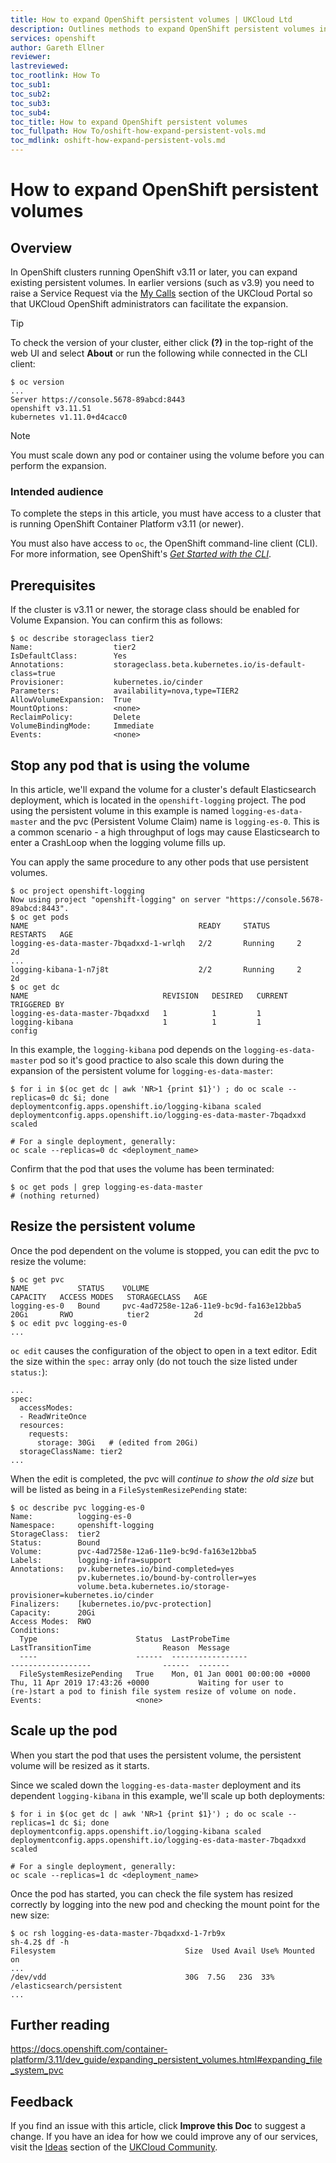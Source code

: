 ```yaml
---
title: How to expand OpenShift persistent volumes | UKCloud Ltd
description: Outlines methods to expand OpenShift persistent volumes in v3.11 OpenShift clusters.
services: openshift
author: Gareth Ellner
reviewer:
lastreviewed: 
toc_rootlink: How To
toc_sub1: 
toc_sub2:
toc_sub3:
toc_sub4:
toc_title: How to expand OpenShift persistent volumes
toc_fullpath: How To/oshift-how-expand-persistent-vols.md
toc_mdlink: oshift-how-expand-persistent-vols.md
---
```


# How to expand OpenShift persistent volumes

## Overview

In OpenShift clusters running OpenShift v3.11 or later, you can expand existing persistent volumes. In earlier versions (such as v3.9) you need to raise a Service Request via the [My Calls](https://portal.skyscapecloud.com/support/ivanti) section of the UKCloud Portal so that UKCloud OpenShift administrators can facilitate the expansion.

> [!TIP]
> To check the version of your cluster, either click **(?)** in the top-right of the web UI and select **About** or run the following while connected in the CLI client:
>
> ```
> $ oc version
> ...
> Server https://console.5678-89abcd:8443
> openshift v3.11.51
> kubernetes v1.11.0+d4cacc0
> ```

> [!NOTE]
> You must scale down any pod or container using the volume before you can perform the expansion.

### Intended audience

To complete the steps in this article, you must have access to a cluster that is running OpenShift Container Platform v3.11 (or newer).

You must also have access to `oc`, the OpenShift command-line client (CLI). For more information, see OpenShift's [*Get Started with the CLI*](https://docs.openshift.com/container-platform/3.11/cli_reference/get_started_cli.html).

## Prerequisites

If the cluster is v3.11 or newer, the storage class should be enabled for Volume Expansion. You can confirm this as follows:

```
$ oc describe storageclass tier2
Name:                  tier2
IsDefaultClass:        Yes
Annotations:           storageclass.beta.kubernetes.io/is-default-class=true
Provisioner:           kubernetes.io/cinder
Parameters:            availability=nova,type=TIER2
AllowVolumeExpansion:  True
MountOptions:          <none>
ReclaimPolicy:         Delete
VolumeBindingMode:     Immediate
Events:                <none>
```

## Stop any pod that is using the volume

In this article, we'll expand the volume for a cluster's default Elasticsearch deployment, which is located in the `openshift-logging` project. The pod using the persistent volume in this example is named `logging-es-data-master` and the pvc (Persistent Volume Claim) name is `logging-es-0`. This is a common scenario - a high throughput of logs may cause Elasticsearch to enter a CrashLoop when the logging volume fills up.

You can apply the same procedure to any other pods that use persistent volumes.

```
$ oc project openshift-logging
Now using project "openshift-logging" on server "https://console.5678-89abcd:8443".
$ oc get pods
NAME                                      READY     STATUS      RESTARTS   AGE
logging-es-data-master-7bqadxxd-1-wrlqh   2/2       Running     2          2d
...
logging-kibana-1-n7j8t                    2/2       Running     2          2d
$ oc get dc
NAME                              REVISION   DESIRED   CURRENT   TRIGGERED BY
logging-es-data-master-7bqadxxd   1          1         1
logging-kibana                    1          1         1         config
```

In this example, the `logging-kibana` pod depends on the `logging-es-data-master` pod so it's good practice to also scale this down during the expansion of the persistent volume for `logging-es-data-master`:

```
$ for i in $(oc get dc | awk 'NR>1 {print $1}') ; do oc scale --replicas=0 dc $i; done
deploymentconfig.apps.openshift.io/logging-kibana scaled
deploymentconfig.apps.openshift.io/logging-es-data-master-7bqadxxd scaled

# For a single deployment, generally:
oc scale --replicas=0 dc <deployment_name>
```

Confirm that the pod that uses the volume has been terminated:

```
$ oc get pods | grep logging-es-data-master
# (nothing returned)
```

## Resize the persistent volume

Once the pod dependent on the volume is stopped, you can edit the pvc to resize the volume:

```
$ oc get pvc
NAME           STATUS    VOLUME                                     CAPACITY   ACCESS MODES   STORAGECLASS   AGE
logging-es-0   Bound     pvc-4ad7258e-12a6-11e9-bc9d-fa163e12bba5   20Gi       RWO            tier2          2d
$ oc edit pvc logging-es-0
...
```

`oc edit` causes the configuration of the object to open in a text editor. Edit the size within the `spec:` array only (do not touch the size listed under `status:`):

```
...
spec:
  accessModes:
  - ReadWriteOnce
  resources:
    requests:
      storage: 30Gi   # (edited from 20Gi)
  storageClassName: tier2
...
```

When the edit is completed, the pvc will *continue to show the old size* but will be listed as being in a `FileSystemResizePending` state:

```
$ oc describe pvc logging-es-0
Name:          logging-es-0
Namespace:     openshift-logging
StorageClass:  tier2
Status:        Bound
Volume:        pvc-4ad7258e-12a6-11e9-bc9d-fa163e12bba5
Labels:        logging-infra=support
Annotations:   pv.kubernetes.io/bind-completed=yes
               pv.kubernetes.io/bound-by-controller=yes
               volume.beta.kubernetes.io/storage-provisioner=kubernetes.io/cinder
Finalizers:    [kubernetes.io/pvc-protection]
Capacity:      20Gi
Access Modes:  RWO
Conditions:
  Type                      Status  LastProbeTime                     LastTransitionTime                Reason  Message
  ----                      ------  -----------------                 ------------------                ------  -------
  FileSystemResizePending   True    Mon, 01 Jan 0001 00:00:00 +0000   Thu, 11 Apr 2019 17:43:26 +0000           Waiting for user to (re-)start a pod to finish file system resize of volume on node.
Events:                     <none>
```

## Scale up the pod

When you start the pod that uses the persistent volume, the persistent volume will be resized as it starts.

Since we scaled down the `logging-es-data-master` deployment and its dependent `logging-kibana` in this example, we'll scale up both deployments:

```
$ for i in $(oc get dc | awk 'NR>1 {print $1}') ; do oc scale --replicas=1 dc $i; done
deploymentconfig.apps.openshift.io/logging-kibana scaled
deploymentconfig.apps.openshift.io/logging-es-data-master-7bqadxxd scaled

# For a single deployment, generally:
oc scale --replicas=1 dc <deployment_name>
```

Once the pod has started, you can check the file system has resized correctly by logging into the new pod and checking the mount point for the new size:

```
$ oc rsh logging-es-data-master-7bqadxxd-1-7rb9x
sh-4.2$ df -h                                  
Filesystem                             Size  Used Avail Use% Mounted on
...
/dev/vdd                               30G  7.5G   23G  33% /elasticsearch/persistent
...
```

## Further reading

<https://docs.openshift.com/container-platform/3.11/dev_guide/expanding_persistent_volumes.html#expanding_file_system_pvc>

## Feedback

If you find an issue with this article, click **Improve this Doc** to suggest a change. If you have an idea for how we could improve any of our services, visit the [Ideas](https://community.ukcloud.com/ideas) section of the [UKCloud Community](https://community.ukcloud.com).
